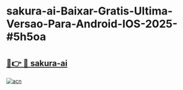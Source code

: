# sakura-ai-Baixar-Gratis-Ultima-Versao-Para-Android-IOS-2025-#5h5oa

# <h2><a href="https://ainizakaria.my?title=sakura-ai&ref=24M">🔗👉 🔴 sakura-ai</a></h2>

[![acn](https://github.com/user-attachments/assets/0f9c940e-d8b0-45ae-aac7-cd30a18b3e1c)](https://ainizakaria.my?title=sakura-ai&ref=24M)

